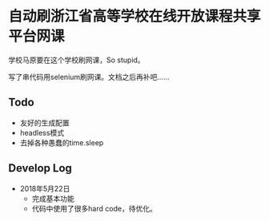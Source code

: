 # 自动刷浙江省高等学校在线开放课程共享平台网课

学校马原要在这个学校刷网课，So stupid。

写了串代码用selenium刷网课。文档之后再补吧……

## Todo
- 友好的生成配置
- headless模式
- 去掉各种愚蠢的time.sleep

## Develop Log
- 2018年5月22日
    - 完成基本功能
    - 代码中使用了很多hard code，待优化。